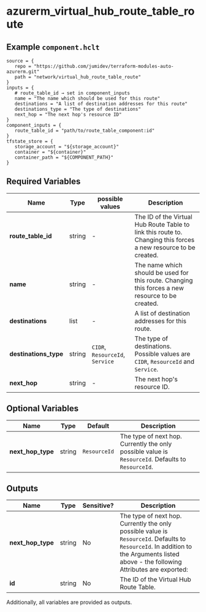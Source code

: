 # azurerm_virtual_hub_route_table_route



## Example `component.hclt`

```hcl
source = {
   repo = "https://github.com/jumidev/terraform-modules-auto-azurerm.git"   
   path = "network/virtual_hub_route_table_route"   
}
inputs = {
   # route_table_id → set in component_inputs
   name = "The name which should be used for this route"   
   destinations = "A list of destination addresses for this route"   
   destinations_type = "The type of destinations"   
   next_hop = "The next hop's resource ID"   
}
component_inputs = {
   route_table_id = "path/to/route_table_component:id"   
}
tfstate_store = {
   storage_account = "${storage_account}"   
   container = "${container}"   
   container_path = "${COMPONENT_PATH}"   
}
```

## Required Variables

| Name | Type |  possible values |  Description |
| ---- | --------- |  ----------- | ----------- |
| **route_table_id** | string |  -  |  The ID of the Virtual Hub Route Table to link this route to. Changing this forces a new resource to be created. | 
| **name** | string |  -  |  The name which should be used for this route. Changing this forces a new resource to be created. | 
| **destinations** | list |  -  |  A list of destination addresses for this route. | 
| **destinations_type** | string |  `CIDR`, `ResourceId`, `Service`  |  The type of destinations. Possible values are `CIDR`, `ResourceId` and `Service`. | 
| **next_hop** | string |  -  |  The next hop's resource ID. | 

## Optional Variables

| Name | Type |  Default  |  Description |
| ---- | --------- |  ----------- | ----------- |
| **next_hop_type** | string |  `ResourceId`  |  The type of next hop. Currently the only possible value is `ResourceId`. Defaults to `ResourceId`. | 



## Outputs

| Name | Type | Sensitive? | Description |
| ---- | ---- | --------- | --------- |
| **next_hop_type** | string | No  | The type of next hop. Currently the only possible value is `ResourceId`. Defaults to `ResourceId`. In addition to the Arguments listed above - the following Attributes are exported: | 
| **id** | string | No  | The ID of the Virtual Hub Route Table. | 

Additionally, all variables are provided as outputs.
